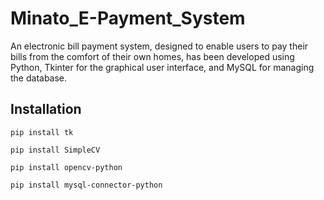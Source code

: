 # Minato_E-Payment_System
An electronic bill payment system, designed to enable users to pay their bills from the comfort of their own homes, has been developed using Python, Tkinter for the graphical user interface, and MySQL for managing the database.

## Installation
```
pip install tk
```

```
pip install SimpleCV
```

```
pip install opencv-python
```

```
pip install mysql-connector-python
```

